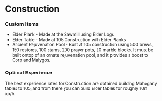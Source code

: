 # Construction

### Custom Items

* Elder Plank - Made at the Sawmill using Elder Logs
* Elder Table - Made at 105 Construction with Elder Planks
* Ancient Rejuvenation Pool - Built at 105 construction using 500 brews, 150 restores, 100 stams, 200 prayer pots, 20 marble blocks. It must be built ontop of an ornate rejuvenation pool, and it provides a boost to Corp and Malygos.

### Optimal Experience

The best experience rates for Construction are obtained building Mahogany tables to 105, and from there you can build Elder tables for roughly 10m xp/h.
